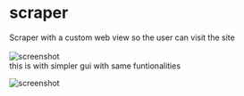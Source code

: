 # scraper
Scraper with a custom web view so the user can visit the site<br><br> 
![screenshot](https://github.com/srikar0896/scraper-pyqt/blob/master/Screenshot%20(97).png)
<br>this is with simpler gui with same funtionalities<br>

![screenshot](https://github.com/srikar0896/scraper-pyqt/blob/master/Screenshot%20(96).png)
